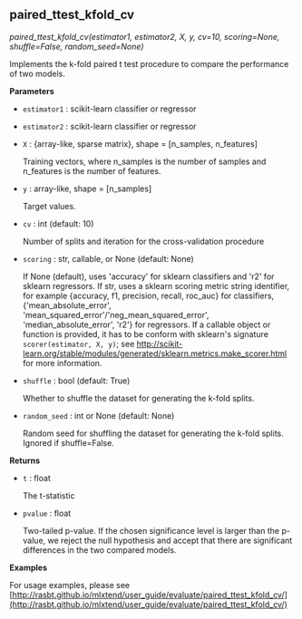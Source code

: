 ## paired_ttest_kfold_cv

*paired_ttest_kfold_cv(estimator1, estimator2, X, y, cv=10, scoring=None, shuffle=False, random_seed=None)*

Implements the k-fold paired t test procedure
to compare the performance of two models.

**Parameters**

- `estimator1` : scikit-learn classifier or regressor



- `estimator2` : scikit-learn classifier or regressor



- `X` : {array-like, sparse matrix}, shape = [n_samples, n_features]

    Training vectors, where n_samples is the number of samples and
    n_features is the number of features.


- `y` : array-like, shape = [n_samples]

    Target values.


- `cv` : int (default: 10)

    Number of splits and iteration for the
    cross-validation procedure


- `scoring` : str, callable, or None (default: None)

    If None (default), uses 'accuracy' for sklearn classifiers
    and 'r2' for sklearn regressors.
    If str, uses a sklearn scoring metric string identifier, for example
    {accuracy, f1, precision, recall, roc_auc} for classifiers,
    {'mean_absolute_error', 'mean_squared_error'/'neg_mean_squared_error',
    'median_absolute_error', 'r2'} for regressors.
    If a callable object or function is provided, it has to be conform with
    sklearn's signature ``scorer(estimator, X, y)``; see
    http://scikit-learn.org/stable/modules/generated/sklearn.metrics.make_scorer.html
    for more information.


- `shuffle` : bool (default: True)

    Whether to shuffle the dataset for generating
    the k-fold splits.


- `random_seed` : int or None (default: None)

    Random seed for shuffling the dataset
    for generating the k-fold splits.
    Ignored if shuffle=False.

**Returns**

- `t` : float

    The t-statistic


- `pvalue` : float

    Two-tailed p-value.
    If the chosen significance level is larger
    than the p-value, we reject the null hypothesis
    and accept that there are significant differences
    in the two compared models.

**Examples**

For usage examples, please see
    [http://rasbt.github.io/mlxtend/user_guide/evaluate/paired_ttest_kfold_cv/](http://rasbt.github.io/mlxtend/user_guide/evaluate/paired_ttest_kfold_cv/)

